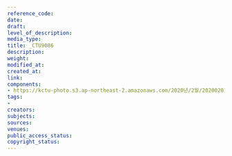 ```yaml
---
reference_code: 
date: 
draft: 
level_of_description: 
media_type: 
title: _CTU9086
description: 
weight: 
modified_at: 
created_at: 
link: 
components:
- https://kctu-photo.s3.ap-northeast-2.amazonaws.com/2020년/2월/20200201_톨게이트+요금수납원+217일간+투쟁+보고+및+향후+투쟁+선포+결의대회/_CTU9086.jpg
tags:
- 
creators: 
subjects: 
sources: 
venues: 
public_access_status: 
copyright_status: 
---
```

